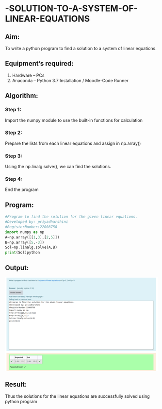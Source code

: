 # -SOLUTION-TO-A-SYSTEM-OF-LINEAR-EQUATIONS

## Aim:

To write a python program to find a solution to a system of linear equations.

## Equipment’s required:

1. 	Hardware – PCs
2. 	Anaconda – Python 3.7 Installation / Moodle-Code Runner

## Algorithm:
### Step 1: 
Import the numpy module to use the built-in functions for calculation
### Step 2: 
Prepare the lists from each linear equations and assign in np.array()
### Step 3: 
Using the np.linalg.solve(), we can find the solutions.
### Step 4: 
End the program

## Program:
```python
#Program to find the solution for the given linear equations.
#Developed by: priyadharshini
#RegisterNumber:22008758
import numpy as np 
A=np.array([[1,3],[2,5]])
B=np.array([5,-3])
Sol=np.linalg.solve(A,B)
print(Sol)python
```

## Output:
![](system.png)

## Result: 

Thus the solutions for the linear equations are successfully solved using python program

